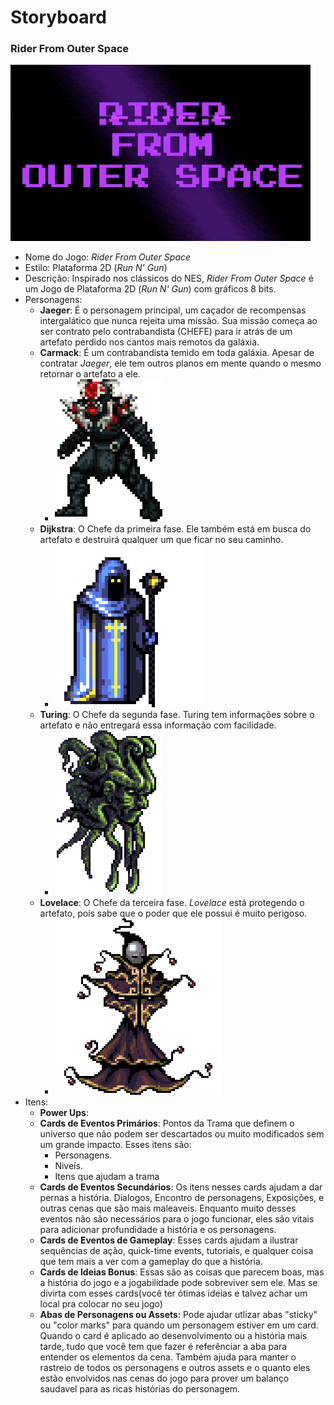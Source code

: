 # Storyboard
### Rider From Outer Space

  ![Game Logo](/Extras/img/Game-Logo.gif)
  
* Nome do Jogo: _Rider From Outer Space_
* Estilo: Plataforma 2D (_Run N' Gun_)
* Descrição: Inspirado nos clássicos do NES, _Rider From Outer Space_ é um Jogo de Plataforma 2D (_Run N' Gun_) com gráficos 8 bits.
* Personagens:
  * __Jaeger__: É o personagem principal, um caçador de recompensas intergalático que nunca rejeita uma missão. Sua missão começa ao ser contrato pelo contrabandista (CHEFE) para ir atrás de um artefato perdido nos cantos mais remotos da galáxia.
  * __Carmack__: É um contrabandista temido em toda galáxia. Apesar de contratar _Jaeger_, ele tem outros planos em mente quando o mesmo retornar o artefato a ele.
    - ![Carmack](/Extras/img/carmackArtwork2.png)
  * __Dijkstra__: O Chefe da primeira fase. Ele também está em busca do artefato e destruirá qualquer um que ficar no seu caminho.
    - ![Dijkstra](/Extras/img/dijkstraArtwork21.png)
  * __Turing__: O Chefe da segunda fase. Turing tem informações sobre o artefato e não entregará essa informação com facilidade.
    - ![Turing Artwork](/Extras/img/turingArtwork.png)
  * __Lovelace__: O Chefe da terceira fase. _Lovelace_ está protegendo o artefato, pois sabe que o poder que ele possui é muito perigoso.
    - ![Lovelace Artwork](/Extras/img/lovelaceArtwork.png)
* Itens:
  * __Power Ups__:
  * __Cards de Eventos Primários__: Pontos da Trama que definem o universo que não podem ser descartados ou muito modificados sem um grande impacto. Esses itens são:
    * Personagens.
    * Niveís.
    * Itens que ajudam a trama
  * __Cards de Eventos Secundários__: Os itens nesses cards ajudam a dar pernas a história. Dialogos, Encontro de personagens, Exposições, e outras cenas que são mais maleaveis. Enquanto muito desses eventos não são necessários para o jogo funcionar, eles são vitais para adicionar profundidade a história e os personagens.
  * __Cards de Eventos de Gameplay__: Esses cards ajudam a ilustrar sequências de ação, quick-time events, tutoriais, e qualquer coisa que tem mais a ver com a gameplay do que a história.
  * __Cards de Ideias Bonus__: Essas são as coisas que parecem boas, mas a história do jogo e a jogabilidade pode sobreviver sem ele. Mas se divirta com esses cards(você ter ótimas ideias e talvez achar um local pra colocar no seu jogo)
  * __Abas de Personagens ou Assets__: Pode ajudar utlizar abas "sticky" ou "color marks" para quando um personagem estiver em um card. Quando o card é aplicado ao desenvolvimento ou a história mais tarde, tudo que você tem que fazer é referênciar a aba para entender os elementos da cena. Também ajuda para manter o rastreio de todos os personagens e outros assets e o quanto eles estão envolvidos nas cenas do jogo para prover um balanço saudavel para as ricas histórias do personagem.  
